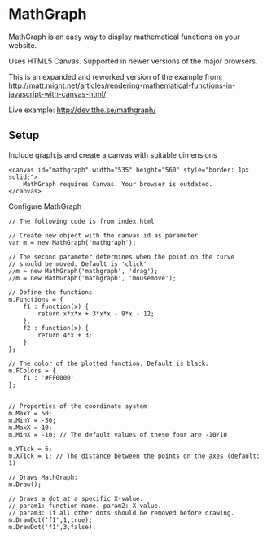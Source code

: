 MathGraph
=========

MathGraph is an easy way to display mathematical functions on your website.

Uses HTML5 Canvas. Supported in newer versions of the major browsers.

This is an expanded and reworked version of the example from:
http://matt.might.net/articles/rendering-mathematical-functions-in-javascript-with-canvas-html/

Live example: http://dev.tthe.se/mathgraph/

Setup
-----

Include graph.js and create a canvas with suitable dimensions

    <canvas id="mathgraph" width="535" height="560" style="border: 1px solid;">
        MathGraph requires Canvas. Your browser is outdated.
    </canvas>

Configure MathGraph

    // The following code is from index.html
    
    // Create new object with the canvas id as parameter
    var m = new MathGraph('mathgraph');
        
    // The second parameter determines when the point on the curve
    // should be moved. Default is 'click'
    //m = new MathGraph('mathgraph', 'drag');
    //m = new MathGraph('mathgraph', 'mousemove');
    
    // Define the functions
    m.Functions = {
        f1 : function(x) {
            return x*x*x + 3*x*x - 9*x - 12;
        },
        f2 : function(x) {
            return 4*x + 3;
        }
    };
    
    // The color of the plotted function. Default is black.
    m.FColors = {
        f1 : '#FF0000'
    };
    
    
    // Properties of the coordinate system
    m.MaxY = 50;
    m.MinY = -50;
    m.MaxX = 10;
    m.MinX = -10; // The default values of these four are -10/10
    
    m.YTick = 6;
    m.XTick = 1; // The distance between the points on the axes (default: 1)
    
    // Draws MathGraph:
    m.Draw();
    
    // Draws a dot at a specific X-value.
    // param1: function name. param2: X-value.
    // param3: If all other dots should be removed before drawing.
    m.DrawDot('f1',1,true);
    m.DrawDot('f1',3,false);
 




 



